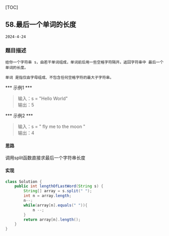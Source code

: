 [TOC]
## 58.最后一个单词的长度

```
2024-4-24
```
### 题目描述
```
给你一个字符串 s，由若干单词组成，单词前后用一些空格字符隔开。返回字符串中 最后一个 单词的长度。

单词 是指仅由字母组成、不包含任何空格字符的最大子字符串。
```
*** 示例1 ***
> 输入：s = "Hello World"      
> 输出：5                                   

*** 示例2 ***
> 输入：s = "   fly me   to   the moon  "         
> 输出：4            
       

#### 思路

调用split函数直接求最后一个字符串长度

#### 实现
```java
class Solution {
    public int lengthOfLastWord(String s) {
        String[] array = s.split(" ");
        int n = array.length;
        n--;
        while(array[n].equals(" ")){
            n --;
        }
        return array[n].length();
    }
}
```